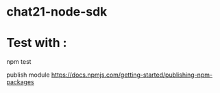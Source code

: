 # chat21-node-sdk

# Test with : 
npm test


publish module 
https://docs.npmjs.com/getting-started/publishing-npm-packages